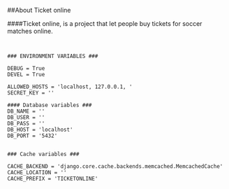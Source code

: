 ##About Ticket online

####Ticket online, is a project that let people buy tickets for soccer matches online.
```


### ENVIRONMENT VARIABLES ###

DEBUG = True
DEVEL = True

ALLOWED_HOSTS = 'localhost, 127.0.0.1, '
SECRET_KEY = ''

#### Database variables ###
DB_NAME = ''
DB_USER = ''
DB_PASS = ''
DB_HOST = 'localhost'
DB_PORT = '5432'


### Cache variables ###

CACHE_BACKEND = 'django.core.cache.backends.memcached.MemcachedCache'
CACHE_LOCATION = ''
CACHE_PREFIX = 'TICKETONLINE'
